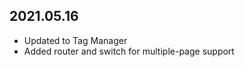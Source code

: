 2021.05.16
----------

- Updated to Tag Manager
- Added router and switch for multiple-page support
